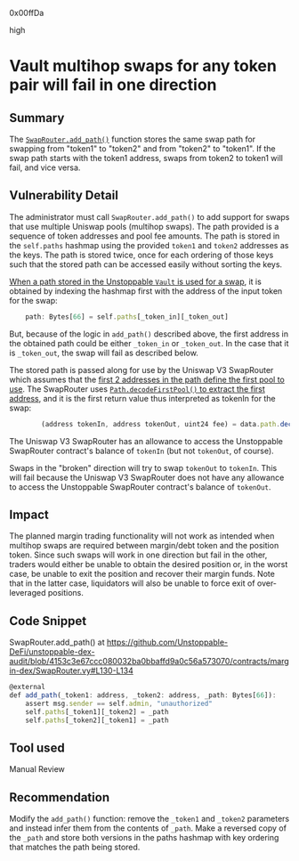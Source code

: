 0x00ffDa

high

# Vault multihop swaps for any token pair will fail in one direction

## Summary
The [`SwapRouter.add_path()`](https://github.com/Unstoppable-DeFi/unstoppable-dex-audit/blob/4153c3e67ccc080032ba0bbaffd9a0c56a573070/contracts/margin-dex/SwapRouter.vy#L130-L134) function stores the same swap path for swapping from "token1" to "token2" and from "token2" to "token1". If the swap path starts with the token1 address, swaps from token2 to token1 will fail, and vice versa.

## Vulnerability Detail
The administrator must call `SwapRouter.add_path()` to add support for swaps that use multiple Uniswap pools (multihop swaps). The path provided is a sequence of token addresses and pool fee amounts. The path is stored in the `self.paths` hashmap using the provided `token1` and `token2` addresses as the keys. The path is stored twice, once for each ordering of those keys such that the stored path can be accessed easily without sorting the keys. 

[When a path stored in the Unstoppable `Vault` is used for a swap](https://github.com/Unstoppable-DeFi/unstoppable-dex-audit/blob/4153c3e67ccc080032ba0bbaffd9a0c56a573070/contracts/margin-dex/SwapRouter.vy#L108), it is obtained by indexing the hashmap first with the address of the input token for the swap:
```javascript
    path: Bytes[66] = self.paths[_token_in][_token_out]
```
But, because of the logic in `add_path()` described above, the first address in the obtained path could be either `_token_in` or `_token_out`. In the case that it is `_token_out`, the swap will fail as described below. 

The stored path is passed along for use by the Uniswap V3 SwapRouter which assumes that the [first 2 addresses in the path define the first pool to use](https://github.com/Uniswap/v3-periphery/blob/6cce88e63e176af1ddb6cc56e029110289622317/contracts/SwapRouter.sol#L150). The SwapRouter uses [`Path.decodeFirstPool()` to extract the first address](https://github.com/Uniswap/v3-periphery/blob/6cce88e63e176af1ddb6cc56e029110289622317/contracts/libraries/Path.sol#L51), and it is the first return value thus interpreted as tokenIn for the swap:
```javascript
        (address tokenIn, address tokenOut, uint24 fee) = data.path.decodeFirstPool();
```
The Uniswap V3 SwapRouter has an allowance to access the Unstoppable SwapRouter contract's balance of `tokenIn` (but not `tokenOut`, of course).

Swaps in the "broken" direction will try to swap `tokenOut` to `tokenIn`. This will fail because the Uniswap V3 SwapRouter does not have any allowance to access the Unstoppable SwapRouter contract's balance of `tokenOut`.

## Impact
The planned margin trading functionality will not work as intended when multihop swaps are required between margin/debt token and the position token. Since such swaps will work in one direction but fail in the other, traders would either be unable to obtain the desired position or, in the worst case, be unable to exit the position and recover their margin funds. Note that in the latter case, liquidators will also be unable to force exit of over-leveraged positions.

## Code Snippet
SwapRouter.add_path() at https://github.com/Unstoppable-DeFi/unstoppable-dex-audit/blob/4153c3e67ccc080032ba0bbaffd9a0c56a573070/contracts/margin-dex/SwapRouter.vy#L130-L134
```javascript
@external
def add_path(_token1: address, _token2: address, _path: Bytes[66]):
    assert msg.sender == self.admin, "unauthorized"
    self.paths[_token1][_token2] = _path
    self.paths[_token2][_token1] = _path
```

## Tool used

Manual Review

## Recommendation
Modify the `add_path()` function:  remove the `_token1` and `_token2` parameters and instead infer them from the contents of `_path`. Make a reversed copy of the `_path` and store both versions in the paths hashmap with key ordering that matches the path being stored.